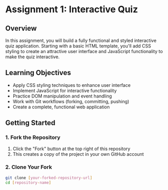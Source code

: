 # Assignment 1: Interactive Quiz

## Overview
In this assignment, you will build a fully functional and styled interactive quiz application. Starting with a basic HTML template, you'll add CSS styling to create an attractive user interface and JavaScript functionality to make the quiz interactive.

## Learning Objectives
- Apply CSS styling techniques to enhance user interface
- Implement JavaScript for interactive functionality
- Practice DOM manipulation and event handling
- Work with Git workflows (forking, committing, pushing)
- Create a complete, functional web application

## Getting Started

### 1. Fork the Repository
1. Click the "Fork" button at the top right of this repository
2. This creates a copy of the project in your own GitHub account

### 2. Clone Your Fork
```bash
git clone [your-forked-repository-url]
cd [repository-name]
```
